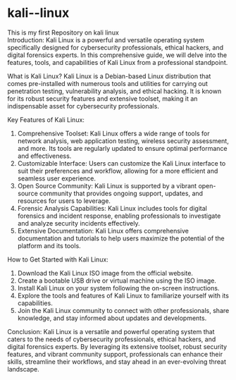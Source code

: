 # kali--linux
This is my first Repository on kali linux
<br>
Introduction:
Kali Linux is a powerful and versatile operating system specifically designed for cybersecurity professionals, ethical hackers, and digital forensics experts. In this comprehensive guide, we will delve into the features, tools, and capabilities of Kali Linux from a professional standpoint.

What is Kali Linux?
Kali Linux is a Debian-based Linux distribution that comes pre-installed with numerous tools and utilities for carrying out penetration testing, vulnerability analysis, and ethical hacking. It is known for its robust security features and extensive toolset, making it an indispensable asset for cybersecurity professionals.

Key Features of Kali Linux:
1. Comprehensive Toolset: Kali Linux offers a wide range of tools for network analysis, web application testing, wireless security assessment, and more. Its tools are regularly updated to ensure optimal performance and effectiveness.
2. Customizable Interface: Users can customize the Kali Linux interface to suit their preferences and workflow, allowing for a more efficient and seamless user experience.
3. Open Source Community: Kali Linux is supported by a vibrant open-source community that provides ongoing support, updates, and resources for users to leverage.
4. Forensic Analysis Capabilities: Kali Linux includes tools for digital forensics and incident response, enabling professionals to investigate and analyze security incidents effectively.
5. Extensive Documentation: Kali Linux offers comprehensive documentation and tutorials to help users maximize the potential of the platform and its tools.

How to Get Started with Kali Linux:
1. Download the Kali Linux ISO image from the official website.
2. Create a bootable USB drive or virtual machine using the ISO image.
3. Install Kali Linux on your system following the on-screen instructions.
4. Explore the tools and features of Kali Linux to familiarize yourself with its capabilities.
5. Join the Kali Linux community to connect with other professionals, share knowledge, and stay informed about updates and developments.

Conclusion:
Kali Linux is a versatile and powerful operating system that caters to the needs of cybersecurity professionals, ethical hackers, and digital forensics experts. By leveraging its extensive toolset, robust security features, and vibrant community support, professionals can enhance their skills, streamline their workflows, and stay ahead in an ever-evolving threat landscape.
